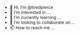 - 👋 Hi, I’m @tiredpierce
- 👀 I’m interested in ...
- 🌱 I’m currently learning ...
- 💞️ I’m looking to collaborate on ...
- 📫 How to reach me ...

<!---
tiredpierce/tiredpierce is a ✨ special ✨ repository because its `README.md` (this file) appears on your GitHub profile.
You can click the Preview link to take a look at your changes.
--->
